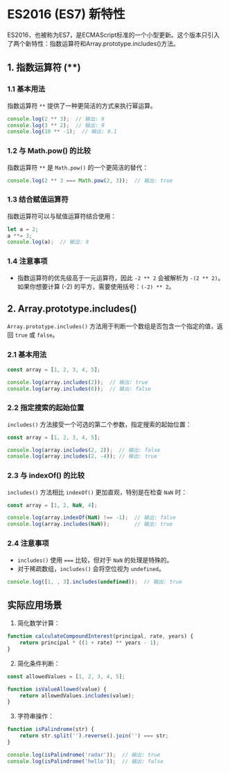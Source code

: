 # ES2016 (ES7) 新特性

ES2016，也被称为ES7，是ECMAScript标准的一个小型更新。这个版本只引入了两个新特性：指数运算符和Array.prototype.includes()方法。

## 1. 指数运算符 (**)

### 1.1 基本用法

指数运算符 `**` 提供了一种更简洁的方式来执行幂运算。

```javascript
console.log(2 ** 3);  // 输出: 8
console.log(3 ** 2);  // 输出: 9
console.log(10 ** -1);  // 输出: 0.1
```

### 1.2 与 Math.pow() 的比较

指数运算符 `**` 是 `Math.pow()` 的一个更简洁的替代：

```javascript
console.log(2 ** 3 === Math.pow(2, 3));  // 输出: true
```

### 1.3 结合赋值运算符

指数运算符可以与赋值运算符结合使用：

```javascript
let a = 2;
a **= 3;
console.log(a);  // 输出: 8
```

### 1.4 注意事项

- 指数运算符的优先级高于一元运算符，因此 `-2 ** 2` 会被解析为 `-(2 ** 2)`。如果你想要计算 (-2) 的平方，需要使用括号：`(-2) ** 2`。

## 2. Array.prototype.includes()

`Array.prototype.includes()` 方法用于判断一个数组是否包含一个指定的值，返回 `true` 或 `false`。

### 2.1 基本用法

```javascript
const array = [1, 2, 3, 4, 5];

console.log(array.includes(2));  // 输出: true
console.log(array.includes(6));  // 输出: false
```

### 2.2 指定搜索的起始位置

`includes()` 方法接受一个可选的第二个参数，指定搜索的起始位置：

```javascript
const array = [1, 2, 3, 4, 5];

console.log(array.includes(2, 2));  // 输出: false
console.log(array.includes(2, -4)); // 输出: true
```

### 2.3 与 indexOf() 的比较

`includes()` 方法相比 `indexOf()` 更加直观，特别是在检查 `NaN` 时：

```javascript
const array = [1, 2, NaN, 4];

console.log(array.indexOf(NaN) !== -1);  // 输出: false
console.log(array.includes(NaN));        // 输出: true
```

### 2.4 注意事项

- `includes()` 使用 `===` 比较，但对于 `NaN` 的处理是特殊的。
- 对于稀疏数组，`includes()` 会将空位视为 `undefined`。

```javascript
console.log([1, , 3].includes(undefined));  // 输出: true
```

## 实际应用场景

1. 简化数学计算：

```javascript
function calculateCompoundInterest(principal, rate, years) {
    return principal * ((1 + rate) ** years - 1);
}
```

2. 简化条件判断：

```javascript
const allowedValues = [1, 2, 3, 4, 5];

function isValueAllowed(value) {
    return allowedValues.includes(value);
}
```

3. 字符串操作：

```javascript
function isPalindrome(str) {
    return str.split('').reverse().join('') === str;
}

console.log(isPalindrome('radar'));  // 输出: true
console.log(isPalindrome('hello'));  // 输出: false
```
